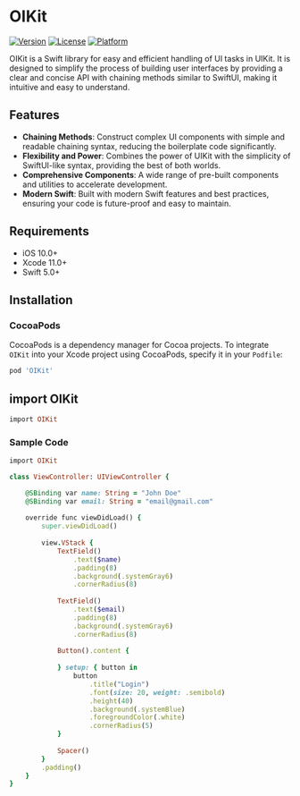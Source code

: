 # OIKit

[![Version](https://img.shields.io/cocoapods/v/OIKit.svg?style=flat)](https://cocoapods.org/pods/OIKit)
[![License](https://img.shields.io/cocoapods/l/OIKit.svg?style=flat)](https://cocoapods.org/pods/OIKit)
[![Platform](https://img.shields.io/cocoapods/p/OIKit.svg?style=flat)](https://cocoapods.org/pods/OIKit)

OIKit is a Swift library for easy and efficient handling of UI tasks in UIKit. It is designed to simplify the process of building user interfaces by providing a clear and concise API with chaining methods similar to SwiftUI, making it intuitive and easy to understand.

## Features

- **Chaining Methods**: Construct complex UI components with simple and readable chaining syntax, reducing the boilerplate code significantly.
- **Flexibility and Power**: Combines the power of UIKit with the simplicity of SwiftUI-like syntax, providing the best of both worlds.
- **Comprehensive Components**: A wide range of pre-built components and utilities to accelerate development.
- **Modern Swift**: Built with modern Swift features and best practices, ensuring your code is future-proof and easy to maintain.

## Requirements

- iOS 10.0+
- Xcode 11.0+
- Swift 5.0+

## Installation

### CocoaPods

CocoaPods is a dependency manager for Cocoa projects. To integrate `OIKit` into your Xcode project using CocoaPods, specify it in your `Podfile`:

```ruby
pod 'OIKit'
```

## import OIKit
```ruby
import OIKit
```

### Sample Code
```ruby
import OIKit

class ViewController: UIViewController {

    @SBinding var name: String = "John Doe"
    @SBinding var email: String = "email@gmail.com"
    
    override func viewDidLoad() {
        super.viewDidLoad()
        
        view.VStack {
            TextField()
                .text($name)
                .padding(8)
                .background(.systemGray6)
                .cornerRadius(8)
            
            TextField()
                .text($email)
                .padding(8)
                .background(.systemGray6)
                .cornerRadius(8)
            
            Button().content {
                
            } setup: { button in
                button
                    .title("Login")
                    .font(size: 20, weight: .semibold)
                    .height(40)
                    .background(.systemBlue)
                    .foregroundColor(.white)
                    .cornerRadius(5)
            }
            
            Spacer()
        }
        .padding()
    }
}
```
